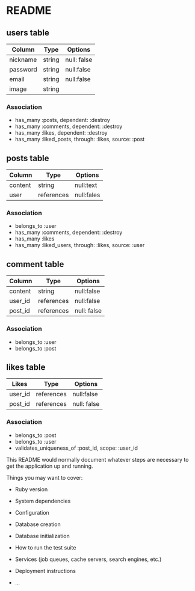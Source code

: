 # README


## users table​
|Column|Type|Options|
|------|----|-------|
|nickname|string|null: false|
|password|string|null:false|
|email|string|null:false|
|image|string|

### Association
- has_many :posts, dependent: :destroy
- has_many :comments, dependent: :destroy
- has_many :likes, dependent: :destroy
- has_many :liked_posts, through: :likes, source: :post

## posts table
|Column|Type|Options|
|------|----|-------|
|content|string|null:text|
|user|references|null:fales|foreign_key: true|

### Association
- belongs_to :user
- has_many :comments, dependent: :destroy
- has_many :likes
- has_many :liked_users, through: :likes, source: :user



## comment table
|Column|Type|Options|
|------|----|-------|
|content|string|null:false|
|user_id|references|null:false|
|post_id|references|null: false|

### Association
- belongs_to :user
- belongs_to :post

## likes table
|Likes|Type|Options|
|------|----|-------|
|user_id|references|null:false|
|post_id|references|null: false|

### Association
- belongs_to :post
- belongs_to :user
- validates_uniqueness_of :post_id, scope: :user_id

This README would normally document whatever steps are necessary to get the
application up and running.

Things you may want to cover:

* Ruby version

* System dependencies

* Configuration

* Database creation

* Database initialization

* How to run the test suite

* Services (job queues, cache servers, search engines, etc.)

* Deployment instructions

* ...
